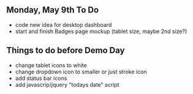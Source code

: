 Monday, May 9th To Do
-------------------------

- code new idea for desktop dashboard 
- start and finish Badges page mockup (tablet size, maybe 2nd size?)




Things to do before Demo Day
------------------------------

- change tablet icons to white
- change dropdown icon to smaller or just stroke icon
- add status bar icons
- add javascrip/jquery "todays date" script
